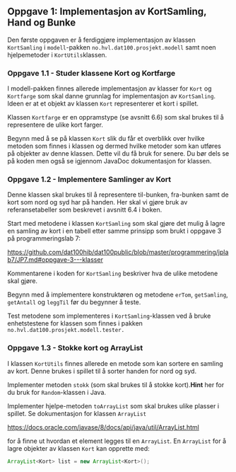 ## Oppgave 1: Implementasjon av KortSamling, Hand og Bunke

Den første oppgaven er å ferdiggjøre implementasjon av klassen `KortSamling` i `modell`-pakken `no.hvl.dat100.prosjekt.modell` samt noen hjelpemetoder i `KortUtils`klassen.

### Oppgave 1.1 - Studer klassene Kort og Kortfarge

I modell-pakken finnes allerede implementasjon av klasser for `Kort` og `Kortfarge` som skal danne grunnlag for implementasjon av `KortSamling`. Ideen er at et objekt av klassen `Kort` representerer et kort i spillet.

Klassen `Kortfarge` er en oppramstype (se avsnitt 6.6) som skal brukes til å representere de ulike kort farger.

Begynn med å se på klassen `Kort` slik du får et overblikk over hvilke metoden som finnes i klassen og dermed hvilke metoder som kan utføres på objekter av denne klassen. Dette vil du få bruk for senere. Du bør dels se på koden men også se igjennom JavaDoc dokumentasjon for klassen.

### Oppgave 1.2 - Implementere Samlinger av Kort

Denne klassen skal brukes til å representere til-bunken, fra-bunken samt de kort som nord og syd har på handen. Her skal vi gjøre bruk av referansetabeller som beskrevet i avsnitt 6.4 i boken.

Start med metodene i klassen `KortSamling` som skal gjøre det mulig å lagre en samling av kort i en tabell etter samme prinsipp som brukt i oppgave 3 på programmeringslab 7:

https://github.com/dat100hib/dat100public/blob/master/programmering/jplab7/JP7.md#oppgave-3---klasser

Kommentarene i koden for `KortSamling` beskriver hva de ulike metodene skal gjøre.

Begynn med å implementere konstruktøren og metodene `erTom`, `getSamling`, `getAntall` og `leggTil` før du begynner å teste.

Test metodene som implementeres i `KortSamling`-klassen ved å bruke enhetstestene for klassen som finnes i pakken `no.hvl.dat100.prosjekt.modell.tester.`

### Oppgave 1.3 - Stokke kort og ArrayList

I klassen `KortUtils` finnes allerede en metode som kan sortere en samling av kort. Denne brukes i spillet til å sorter handen for nord og syd.

Implementer metoden `stokk` (som skal brukes til å stokke kort).**Hint** her for du bruk for `Random`-klassen i Java.

Implementer hjelpe-metoden `toArrayList` som skal brukes ulike plasser i spillet. Se dokumentasjon for klassen `ArrayList`

https://docs.oracle.com/javase/8/docs/api/java/util/ArrayList.html

for å finne ut hvordan et element legges til en `ArrayList`. En `ArrayList` for å lagre objekter av klassen `Kort` kan opprette med:

```java
ArrayList<Kort> list = new ArrayList<Kort>();
```
